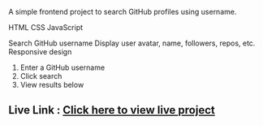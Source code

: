 A simple frontend project to search GitHub profiles using username.

HTML
CSS
JavaScript 

Search GitHub username
Display user avatar, name, followers, repos, etc.
Responsive design

1. Enter a GitHub username
2. Click search
3. View results below

 


## Live Link  :  [Click here to view live project](https://leafy-sfogliatella-a82933.netlify.app)


